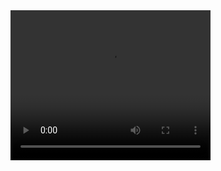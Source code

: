 

<video width="320" height="240" autoplay>
  <source src="Recording 2024-02-19 111754.mp4" type="video/mp4">
Your browser does not support the video tag.
</video>
